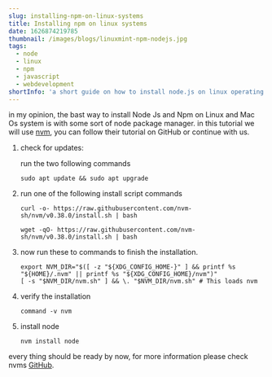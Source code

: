 ```yaml
---
slug: installing-npm-on-linux-systems
title: Installing npm on linux systems
date: 1626874219785
thumbnail: /images/blogs/linuxmint-npm-nodejs.jpg
tags:
  - node
  - linux
  - npm
  - javascript
  - webdevelopment
shortInfo: 'a short guide on how to install node.js on linux operating systems.'
---
```

in my opinion, the bast way to install Node Js and Npm on Linux and Mac Os system is with some sort of node package manager. in this tutorial we will use [nvm](https://github.com/nvm-sh/nvm), you can follow their tutorial on GitHub or continue with us.

1. check for updates:

    run the two following commands
   
    ```shell
    sudo apt update && sudo apt upgrade
    ```

2. run one of the following install script commands
    ```shell
    curl -o- https://raw.githubusercontent.com/nvm-sh/nvm/v0.38.0/install.sh | bash
    ```
    ```shell
    wget -qO- https://raw.githubusercontent.com/nvm-sh/nvm/v0.38.0/install.sh | bash
    ```

3. now run these to commands to finish the installation.
    ```shell
    export NVM_DIR="$([ -z "${XDG_CONFIG_HOME-}" ] && printf %s "${HOME}/.nvm" || printf %s "${XDG_CONFIG_HOME}/nvm")"
    [ -s "$NVM_DIR/nvm.sh" ] && \. "$NVM_DIR/nvm.sh" # This loads nvm
    ```

4. verify the installation
    ```shell
    command -v nvm
    ```

5. install node
    ```shell
    nvm install node
    ```

every thing should be ready by now, for more information please check nvms [GitHub](https://github.com/nvm-sh/nvm).